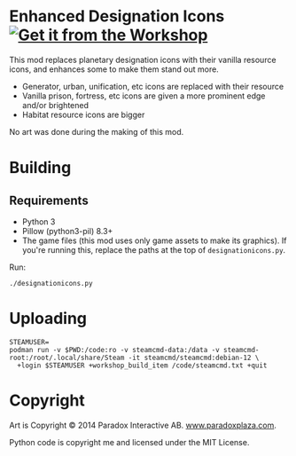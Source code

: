 # Enhanced Designation Icons [![Get it from the Workshop](https://img.shields.io/badge/steam-%23000000.svg?style=for-the-badge&logo=steam&logoColor=white)](https://steamcommunity.com/sharedfiles/filedetails/?id=2941285632)

This mod replaces planetary designation icons with their vanilla resource icons, and enhances some to make them stand out more.

* Generator, urban, unification, etc icons are replaced with their resource
* Vanilla prison, fortress, etc icons are given a more prominent edge and/or brightened
* Habitat resource icons are bigger

No art was done during the making of this mod.

# Building

## Requirements

* Python 3
* Pillow (python3-pil) 8.3+
* The game files (this mod uses only game assets to make its graphics). If you're running this, replace the paths at the top of `designationicons.py`.

Run:

`./designationicons.py`

# Uploading

```
STEAMUSER=
podman run -v $PWD:/code:ro -v steamcmd-data:/data -v steamcmd-root:/root/.local/share/Steam -it steamcmd/steamcmd:debian-12 \
  +login $STEAMUSER +workshop_build_item /code/steamcmd.txt +quit
```

# Copyright

Art is Copyright © 2014 Paradox Interactive AB. www.paradoxplaza.com.

Python code is copyright me and licensed under the MIT License.
